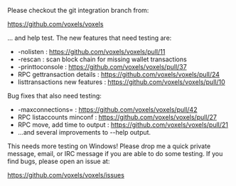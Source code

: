 Please checkout the git integration branch from:

https://github.com/voxels/voxels

... and help test.  The new features that need testing are:

* -nolisten : https://github.com/voxels/voxels/pull/11
* -rescan : scan block chain for missing wallet transactions
* -printtoconsole : https://github.com/voxels/voxels/pull/37
* RPC gettransaction details : https://github.com/voxels/voxels/pull/24
* listtransactions new features : https://github.com/voxels/voxels/pull/10

Bug fixes that also need testing:

* -maxconnections= : https://github.com/voxels/voxels/pull/42
* RPC listaccounts minconf : https://github.com/voxels/voxels/pull/27
* RPC move, add time to output : https://github.com/voxels/voxels/pull/21
* ...and several improvements to --help output.

This needs more testing on Windows!  Please drop me a quick private message, email, or IRC message if you are able to do some testing.  If you find bugs, please open an issue at:

https://github.com/voxels/voxels/issues

